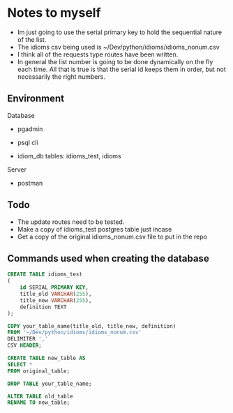 # Notes to myself

- Im just going to use the serial primary key to hold the sequential nature of the list.
- The idioms csv being used is ~/Dev/python/idioms/idioms_nonum.csv
- I think all of the requests type routes have been written.
- In general the list number is going to be done dynamically on the fly each time. All that is true is that the serial id keeps them in order, but not necessarily the right numbers.

## Environment

Database

- pgadmin
- psql cli

- idiom_db tables: idioms_test, idioms

Server

- postman

## Todo

- The update routes need to be tested.
- Make a copy of idioms_test postgres table just incase
- Get a copy of the original idioms_nonum.csv file to put in the repo

## Commands used when creating the database

```sql
CREATE TABLE idioms_test
(
    id SERIAL PRIMARY KEY,
    title_old VARCHAR(255),
    title_new VARCHAR(255),
    definition TEXT
);
```

```sql
COPY your_table_name(title_old, title_new, definition)
FROM '~/Dev/python/idioms/idioms_nonum.csv'
DELIMITER ','
CSV HEADER;
```

```sql
CREATE TABLE new_table AS
SELECT *
FROM original_table;
```

```sql
DROP TABLE your_table_name;
```

```sql
ALTER TABLE old_table
RENAME TO new_table;
```
